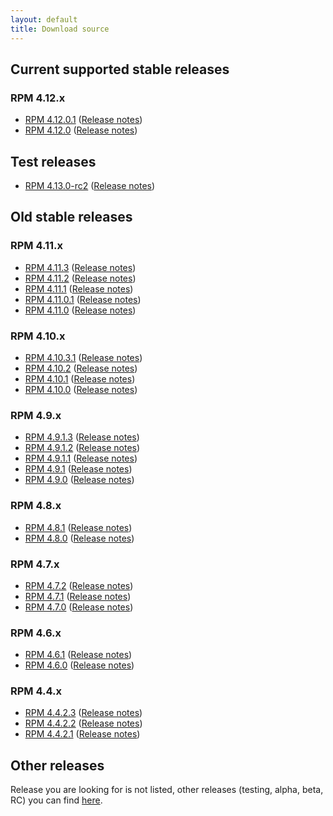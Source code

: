 ```yaml
---
layout: default
title: Download source
---
```


## Current supported stable releases

### RPM 4.12.x

* [RPM 4.12.0.1](http://rpm.org/releases/rpm-4.12.x/rpm-4.12.0.1.tar.bz2) ([Release notes](wiki/Releases/4.12.0.1.html))
* [RPM 4.12.0](http://rpm.org/releases/rpm-4.12.x/rpm-4.12.0.tar.bz2) ([Release notes](wiki/Releases/4.12.0.html))

## Test releases

* [RPM 4.13.0-rc2](http://rpm.org/releases/testing/rpm-4.13.0-rc2.tar.bz2) ([Release notes](wiki/Releases/4.13.0.html))

## Old stable releases

### RPM 4.11.x

* [RPM 4.11.3](http://rpm.org/releases/rpm-4.11.x/rpm-4.11.3.tar.bz2) ([Release notes](wiki/Releases/4.11.3.html))
* [RPM 4.11.2](http://rpm.org/releases/rpm-4.11.x/rpm-4.11.2.tar.bz2) ([Release notes](wiki/Releases/4.11.2.html))
* [RPM 4.11.1](http://rpm.org/releases/rpm-4.11.x/rpm-4.11.1.tar.bz2) ([Release notes](wiki/Releases/4.11.1.html))
* [RPM 4.11.0.1](http://rpm.org/releases/rpm-4.11.x/rpm-4.11.0.1.tar.bz2) ([Release notes](wiki/Releases/4.11.0.1.html))
* [RPM 4.11.0](http://rpm.org/releases/rpm-4.11.x/rpm-4.11.0.tar.bz2) ([Release notes](wiki/Releases/4.11.0.html))


### RPM 4.10.x

* [RPM 4.10.3.1](http://rpm.org/releases/rpm-4.10.x/rpm-4.10.3.1.tar.bz2) ([Release notes](wiki/Releases/4.10.3.1.html))
* [RPM 4.10.2](http://rpm.org/releases/rpm-4.10.x/rpm-4.10.2.tar.bz2) ([Release notes](wiki/Releases/4.10.2.html))
* [RPM 4.10.1](http://rpm.org/releases/rpm-4.10.x/rpm-4.10.1.tar.bz2) ([Release notes](wiki/Releases/4.10.1.html))
* [RPM 4.10.0](http://rpm.org/releases/rpm-4.10.x/rpm-4.10.0.tar.bz2) ([Release notes](wiki/Releases/4.10.0.html))

### RPM 4.9.x

* [RPM 4.9.1.3](http://rpm.org/releases/rpm-4.9.x/rpm-4.9.1.3.tar.bz2) ([Release notes](wiki/Releases/4.9.1.3.html))
* [RPM 4.9.1.2](http://rpm.org/releases/rpm-4.9.x/rpm-4.9.1.2.tar.bz2) ([Release notes](wiki/Releases/4.9.1.2.html))
* [RPM 4.9.1.1](http://rpm.org/releases/rpm-4.9.x/rpm-4.9.1.1.tar.bz2) ([Release notes](wiki/Releases/4.9.1.1.html))
* [RPM 4.9.1](http://rpm.org/releases/rpm-4.9.x/rpm-4.9.1.tar.bz2) ([Release notes](wiki/Releases/4.9.1.html))
* [RPM 4.9.0](http://rpm.org/releases/rpm-4.9.x/rpm-4.9.0.tar.bz2) ([Release notes](wiki/Releases/4.9.0.html))

### RPM 4.8.x

* [RPM 4.8.1](http://rpm.org/releases/rpm-4.8.x/rpm-4.8.1.tar.bz2) ([Release notes](wiki/Releases/4.8.1.html))
* [RPM 4.8.0](http://rpm.org/releases/rpm-4.8.x/rpm-4.8.0.tar.bz2) ([Release notes](wiki/Releases/4.8.0.html))

### RPM 4.7.x

* [RPM 4.7.2](http://rpm.org/releases/rpm-4.7.x/rpm-4.7.2.tar.bz2) ([Release notes](wiki/Releases/4.7.2.html))
* [RPM 4.7.1](http://rpm.org/releases/rpm-4.7.x/rpm-4.7.1.tar.bz2) ([Release notes](wiki/Releases/4.7.1.html))
* [RPM 4.7.0](http://rpm.org/releases/rpm-4.7.x/rpm-4.7.0.tar.bz2) ([Release notes](wiki/Releases/4.7.0.html))

### RPM 4.6.x

* [RPM 4.6.1](http://rpm.org/releases/rpm-4.6.x/rpm-4.6.1.tar.bz2) ([Release notes](wiki/Releases/4.6.1.html))
* [RPM 4.6.0](http://rpm.org/releases/rpm-4.6.x/rpm-4.6.0.tar.bz2) ([Release notes](wiki/Releases/4.6.0.html))

### RPM 4.4.x

* [RPM 4.4.2.3](http://rpm.org/releases/rpm-4.4.x/rpm-4.4.2.3.tar.gz) ([Release notes](wiki/Releases/4.4.2.3.html))
* [RPM 4.4.2.2](http://rpm.org/releases/rpm-4.4.x/rpm-4.4.2.2.tar.gz) ([Release notes](wiki/Releases/4.4.2.2.html))
* [RPM 4.4.2.1](http://rpm.org/releases/rpm-4.4.x/rpm-4.4.2.1.tar.gz) ([Release notes](wiki/Releases/4.4.2.1.html))


## Other releases
Release you are looking for is not listed, other releases (testing, alpha, beta, RC) you can find [here](https://github.com/rpm-software-management/rpm/releases).
